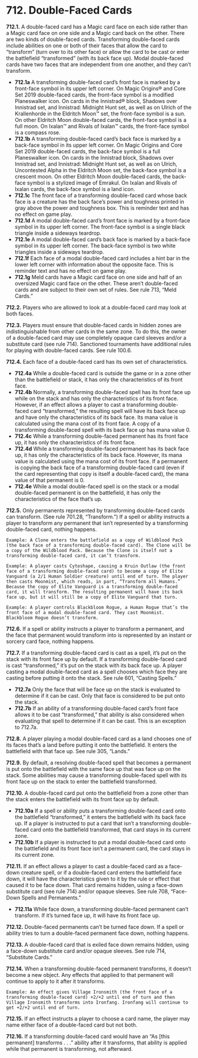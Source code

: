 # **712.** Double-Faced Cards

**712.1.** A double-faced card has a Magic card face on each side rather than a Magic card face on one side and a Magic card back on the other. There are two kinds of double-faced cards. Transforming double-faced cards include abilities on one or both of their faces that allow the card to “transform” (turn over to its other face) or allow the card to be cast or enter the battlefield “transformed” (with its back face up). Modal double-faced cards have two faces that are independent from one another, and they can’t transform.
+ **712.1a** A transforming double-faced card’s front face is marked by a front-face symbol in its upper left corner. On Magic Origins® and Core Set 2019 double-faced cards, the front-face symbol is a modified Planeswalker icon. On cards in the Innistrad® block, Shadows over Innistrad set, and Innistrad: Midnight Hunt set, as well as on Ulrich of the Krallenhorde in the Eldritch Moon™ set, the front-face symbol is a sun. On other Eldritch Moon double-faced cards, the front-face symbol is a full moon. On Ixalan™ and Rivals of Ixalan™ cards, the front-face symbol is a compass rose.
+ **712.1b** A transforming double-faced card’s back face is marked by a back-face symbol in its upper left corner. On Magic Origins and Core Set 2019 double-faced cards, the back-face symbol is a full Planeswalker icon. On cards in the Innistrad block, Shadows over Innistrad set, and Innistrad: Midnight Hunt set, as well as on Ulrich, Uncontested Alpha in the Eldritch Moon set, the back-face symbol is a crescent moon. On other Eldritch Moon double-faced cards, the back-face symbol is a stylized image of Emrakul. On Ixalan and Rivals of Ixalan cards, the back-face symbol is a land icon.
+ **712.1c** The front face of a transforming double-faced card whose back face is a creature has the back face’s power and toughness printed in gray above the power and toughness box. This is reminder text and has no effect on game play.
+ **712.1d** A modal double-faced card’s front face is marked by a front-face symbol in its upper left corner. The front-face symbol is a single black triangle inside a sideways teardrop.
+ **712.1e** A modal double-faced card’s back face is marked by a back-face symbol in its upper left corner. The back-face symbol is two white triangles inside a sideways teardrop.
+ **712.1f** Each face of a modal double-faced card includes a hint bar in the lower left corner with information about the opposite face. This is reminder text and has no effect on game play.
+ **712.1g** Meld cards have a Magic card face on one side and half of an oversized Magic card face on the other. These aren’t double-faced cards and are subject to their own set of rules. See rule 713, “Meld Cards.”

**712.2.** Players who are allowed to look at a double-faced card may look at both faces.

**712.3.** Players must ensure that double-faced cards in hidden zones are indistinguishable from other cards in the same zone. To do this, the owner of a double-faced card may use completely opaque card sleeves and/or a substitute card (see rule 714). Sanctioned tournaments have additional rules for playing with double-faced cards. See rule 100.6.

**712.4.** Each face of a double-faced card has its own set of characteristics.
+ **712.4a** While a double-faced card is outside the game or in a zone other than the battlefield or stack, it has only the characteristics of its front face.
+ **712.4b** Normally, a transforming double-faced spell has its front face up while on the stack and has only the characteristics of its front face. However, if an effect allows a player to cast a transforming double-faced card “transformed,” the resulting spell will have its back face up and have only the characteristics of its back face. Its mana value is calculated using the mana cost of its front face. A copy of a transforming double-faced spell with its back face up has mana value 0.
+ **712.4c** While a transforming double-faced permanent has its front face up, it has only the characteristics of its front face.
+ **712.4d** While a transforming double-faced permanent has its back face up, it has only the characteristics of its back face. However, its mana value is calculated using the mana cost of its front face. If a permanent is copying the back face of a transforming double-faced card (even if the card representing that copy is itself a double-faced card), the mana value of that permanent is 0.
+ **712.4e** While a modal double-faced spell is on the stack or a modal double-faced permanent is on the battlefield, it has only the characteristics of the face that’s up.

**712.5.** Only permanents represented by transforming double-faced cards can transform. (See rule 701.28, “Transform.”) If a spell or ability instructs a player to transform any permanent that isn’t represented by a transforming double-faced card, nothing happens.

    Example: A Clone enters the battlefield as a copy of Wildblood Pack (the back face of a transforming double-faced card). The Clone will be a copy of the Wildblood Pack. Because the Clone is itself not a transforming double-faced card, it can’t transform.

    Example: A player casts Cytoshape, causing a Kruin Outlaw (the front face of a transforming double-faced card) to become a copy of Elite Vanguard (a 2/1 Human Soldier creature) until end of turn. The player then casts Moonmist, which reads, in part, “Transform all Humans.” Because the copy of Elite Vanguard is a transforming double-faced card, it will transform. The resulting permanent will have its back face up, but it will still be a copy of Elite Vanguard that turn.

    Example: A player controls Blackbloom Rogue, a Human Rogue that’s the front face of a modal double-faced card. They cast Moonmist. Blackbloom Rogue doesn’t transform.

**712.6.** If a spell or ability instructs a player to transform a permanent, and the face that permanent would transform into is represented by an instant or sorcery card face, nothing happens.

**712.7.** If a transforming double-faced card is cast as a spell, it’s put on the stack with its front face up by default. If a transforming double-faced card is cast “transformed,” it’s put on the stack with its back face up. A player casting a modal double-faced card as a spell chooses which face they are casting before putting it onto the stack. See rule 601, “Casting Spells.”
+ **712.7a** Only the face that will be face up on the stack is evaluated to determine if it can be cast. Only that face is considered to be put onto the stack.
+ **712.7b** If an ability of a transforming double-faced card’s front face allows it to be cast “transformed,” that ability is also considered when evaluating that spell to determine if it can be cast. This is an exception to 712.7a.

**712.8.** A player playing a modal double-faced card as a land chooses one of its faces that’s a land before putting it onto the battlefield. It enters the battlefield with that face up. See rule 305, “Lands.”

**712.9.** By default, a resolving double-faced spell that becomes a permanent is put onto the battlefield with the same face up that was face up on the stack. Some abilities may cause a transforming double-faced spell with its front face up on the stack to enter the battlefield transformed.

**712.10.** A double-faced card put onto the battlefield from a zone other than the stack enters the battlefield with its front face up by default.
+ **712.10a** If a spell or ability puts a transforming double-faced card onto the battlefield “transformed,” it enters the battlefield with its back face up. If a player is instructed to put a card that isn’t a transforming double-faced card onto the battlefield transformed, that card stays in its current zone.
+ **712.10b** If a player is instructed to put a modal double-faced card onto the battlefield and its front face isn’t a permanent card, the card stays in its current zone.

**712.11.** If an effect allows a player to cast a double-faced card as a face-down creature spell, or if a double-faced card enters the battlefield face down, it will have the characteristics given to it by the rule or effect that caused it to be face down. That card remains hidden, using a face-down substitute card (see rule 714) and/or opaque sleeves. See rule 708, “Face-Down Spells and Permanents.”
+ **712.11a** While face down, a transforming double-faced permanent can’t transform. If it’s turned face up, it will have its front face up.

**712.12.** Double-faced permanents can’t be turned face down. If a spell or ability tries to turn a double-faced permanent face down, nothing happens.

**712.13.** A double-faced card that is exiled face down remains hidden, using a face-down substitute card and/or opaque sleeves. See rule 714, “Substitute Cards.”

**712.14.** When a transforming double-faced permanent transforms, it doesn’t become a new object. Any effects that applied to that permanent will continue to apply to it after it transforms.

    Example: An effect gives Village Ironsmith (the front face of a transforming double-faced card) +2/+2 until end of turn and then Village Ironsmith transforms into Ironfang. Ironfang will continue to get +2/+2 until end of turn.

**712.15.** If an effect instructs a player to choose a card name, the player may name either face of a double-faced card but not both.

**712.16.** If a transforming double-faced card would have an “As [this permanent] transforms . . .” ability after it transforms, that ability is applied while that permanent is transforming, not afterward.

